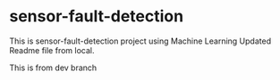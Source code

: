 # sensor-fault-detection
This is sensor-fault-detection project using Machine Learning
Updated Readme file from local.

This is from dev branch